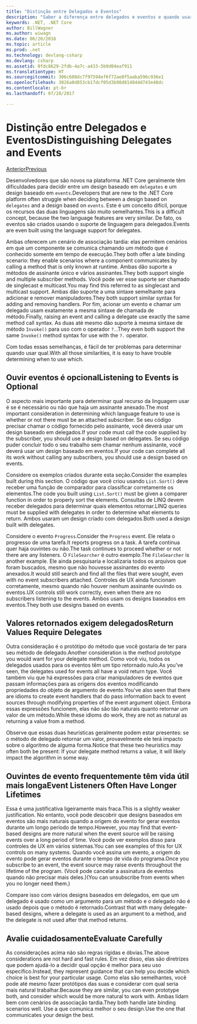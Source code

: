```yaml
---
title: "Distinção entre Delegados e Eventos"
description: "Saber a diferença entre delegados e eventos e quando usar cada um desses recursos do .NET Core."
keywords: .NET, .NET Core
author: BillWagner
ms.author: wiwagn
ms.date: 06/20/2016
ms.topic: article
ms.prod: .net
ms.technology: devlang-csharp
ms.devlang: csharp
ms.assetid: 0fdc8629-2fdb-4a7c-a433-5b9d04eaf911
ms.translationtype: HT
ms.sourcegitcommit: 306c608dc7f97594ef6f72ae0f5aaba596c936e1
ms.openlocfilehash: 3026a0d853cb17dcf05d3b98d814044d743e48dc
ms.contentlocale: pt-br
ms.lasthandoff: 07/28/2017

---
```


# <a name="distinguishing-delegates-and-events"></a><span data-ttu-id="719d6-104">Distinção entre Delegados e Eventos</span><span class="sxs-lookup"><span data-stu-id="719d6-104">Distinguishing Delegates and Events</span></span>

[<span data-ttu-id="719d6-105">Anterior</span><span class="sxs-lookup"><span data-stu-id="719d6-105">Previous</span></span>](modern-events.md)

<span data-ttu-id="719d6-106">Desenvolvedores que são novos na plataforma .NET Core geralmente têm dificuldades para decidir entre um design baseado em `delegates` e um design baseado em `events`.</span><span class="sxs-lookup"><span data-stu-id="719d6-106">Developers that are new to the .NET Core platform often struggle when deciding between a design based on `delegates` and a design based on `events`.</span></span> <span data-ttu-id="719d6-107">Este é um conceito difícil, porque os recursos das duas linguagens são muito semelhantes.</span><span class="sxs-lookup"><span data-stu-id="719d6-107">This is a difficult concept, because the two language features are very similar.</span></span> <span data-ttu-id="719d6-108">De fato, os eventos são criados usando o suporte de linguagem para delegados.</span><span class="sxs-lookup"><span data-stu-id="719d6-108">Events are even built using the language support for delegates.</span></span> 

<span data-ttu-id="719d6-109">Ambas oferecem um cenário de associação tardia: elas permitem cenários em que um componente se comunica chamando um método que é conhecido somente em tempo de execução.</span><span class="sxs-lookup"><span data-stu-id="719d6-109">They both offer a late binding scenario: they enable scenarios where a component communicates by calling a method that is only known at runtime.</span></span> <span data-ttu-id="719d6-110">Ambas dão suporte a métodos de assinante único e vários assinantes.</span><span class="sxs-lookup"><span data-stu-id="719d6-110">They both support single and multiple subscriber methods.</span></span> <span data-ttu-id="719d6-111">Você pode ver esse suporte ser chamado de singlecast e multicast.</span><span class="sxs-lookup"><span data-stu-id="719d6-111">You may find this referred to as singlecast and multicast support.</span></span> <span data-ttu-id="719d6-112">Ambas dão suporte a uma sintaxe semelhante para adicionar e remover manipuladores.</span><span class="sxs-lookup"><span data-stu-id="719d6-112">They both support similar syntax for adding and removing handlers.</span></span> <span data-ttu-id="719d6-113">Por fim, acionar um evento e chamar um delegado usam exatamente a mesma sintaxe de chamada de método.</span><span class="sxs-lookup"><span data-stu-id="719d6-113">Finally, raising an event and calling a delegate use exactly the same method call syntax.</span></span> <span data-ttu-id="719d6-114">As duas até mesmo dão suporte à mesma sintaxe de método `Invoke()` para uso com o operador `?.`.</span><span class="sxs-lookup"><span data-stu-id="719d6-114">They even both support the same `Invoke()` method syntax for use with the `?.` operator.</span></span>

<span data-ttu-id="719d6-115">Com todas essas semelhanças, é fácil de ter problemas para determinar quando usar qual.</span><span class="sxs-lookup"><span data-stu-id="719d6-115">With all those similarities, it is easy to have trouble determining when to use which.</span></span>

## <a name="listening-to-events-is-optional"></a><span data-ttu-id="719d6-116">Ouvir eventos é opcional</span><span class="sxs-lookup"><span data-stu-id="719d6-116">Listening to Events is Optional</span></span>

<span data-ttu-id="719d6-117">O aspecto mais importante para determinar qual recurso da linguagem usar é se é necessário ou não que haja um assinante anexado.</span><span class="sxs-lookup"><span data-stu-id="719d6-117">The most important consideration in determining which language feature to use is whether or not there must be an attached subscriber.</span></span> <span data-ttu-id="719d6-118">Se seu código precisar chamar o código fornecido pelo assinante, você deverá usar um design baseado em delegados.</span><span class="sxs-lookup"><span data-stu-id="719d6-118">If your code must call the code supplied by the subscriber, you should use a design based on delegates.</span></span> <span data-ttu-id="719d6-119">Se seu código puder concluir todo o seu trabalho sem chamar nenhum assinante, você deverá usar um design baseado em eventos.</span><span class="sxs-lookup"><span data-stu-id="719d6-119">If your code can complete all its work without calling any subscribers, you should use a design based on events.</span></span> 

<span data-ttu-id="719d6-120">Considere os exemplos criados durante esta seção.</span><span class="sxs-lookup"><span data-stu-id="719d6-120">Consider the examples built during this section.</span></span> <span data-ttu-id="719d6-121">O código que você criou usando `List.Sort()` deve receber uma função de comparador para classificar corretamente os elementos.</span><span class="sxs-lookup"><span data-stu-id="719d6-121">The code you built using `List.Sort()` must be given a comparer function in order to properly sort the elements.</span></span> <span data-ttu-id="719d6-122">Consultas de LINQ devem receber delegados para determinar quais elementos retornar.</span><span class="sxs-lookup"><span data-stu-id="719d6-122">LINQ queries must be supplied with delegates in order to determine what elements to return.</span></span> <span data-ttu-id="719d6-123">Ambos usaram um design criado com delegados.</span><span class="sxs-lookup"><span data-stu-id="719d6-123">Both used a design built with delegates.</span></span>

<span data-ttu-id="719d6-124">Considere o evento `Progress`.</span><span class="sxs-lookup"><span data-stu-id="719d6-124">Consider the `Progress` event.</span></span> <span data-ttu-id="719d6-125">Ele relata o progresso de uma tarefa.</span><span class="sxs-lookup"><span data-stu-id="719d6-125">It reports progress on a task.</span></span>
<span data-ttu-id="719d6-126">A tarefa continua quer haja ouvintes ou não.</span><span class="sxs-lookup"><span data-stu-id="719d6-126">The task continues to proceed whether or not there are any listeners.</span></span>
<span data-ttu-id="719d6-127">O `FileSearcher` é outro exemplo.</span><span class="sxs-lookup"><span data-stu-id="719d6-127">The `FileSearcher` is another example.</span></span> <span data-ttu-id="719d6-128">Ele ainda pesquisaria e localizaria todos os arquivos que foram buscados, mesmo que não houvesse assinantes do evento anexados.</span><span class="sxs-lookup"><span data-stu-id="719d6-128">It would still search and find all the files that were sought, even with no event subscribers attached.</span></span>
<span data-ttu-id="719d6-129">Controles de UX ainda funcionam corretamente, mesmo quando não houver nenhum assinante ouvindo os eventos.</span><span class="sxs-lookup"><span data-stu-id="719d6-129">UX controls still work correctly, even when there are no subscribers listening to the events.</span></span> <span data-ttu-id="719d6-130">Ambos usam os designs baseados em eventos.</span><span class="sxs-lookup"><span data-stu-id="719d6-130">They both use designs based on events.</span></span>

## <a name="return-values-require-delegates"></a><span data-ttu-id="719d6-131">Valores retornados exigem delegados</span><span class="sxs-lookup"><span data-stu-id="719d6-131">Return Values Require Delegates</span></span>

<span data-ttu-id="719d6-132">Outra consideração é o protótipo do método que você gostaria de ter para seu método de delegado.</span><span class="sxs-lookup"><span data-stu-id="719d6-132">Another consideration is the method prototype you would want for your delegate method.</span></span> <span data-ttu-id="719d6-133">Como você viu, todos os delegados usados para os eventos têm um tipo retornado nulo.</span><span class="sxs-lookup"><span data-stu-id="719d6-133">As you've seen, the delegates used for events all have a void return type.</span></span> <span data-ttu-id="719d6-134">Você também viu que há expressões para criar manipuladores de eventos que passam informações para as origens dos eventos modificando propriedades do objeto de argumento de evento.</span><span class="sxs-lookup"><span data-stu-id="719d6-134">You've also seen that there are idioms to create event handlers that do pass information back to event sources through modifying properties of the event argument object.</span></span> <span data-ttu-id="719d6-135">Embora essas expressões funcionem, elas não são tão naturais quanto retornar um valor de um método.</span><span class="sxs-lookup"><span data-stu-id="719d6-135">While these idioms do work, they are not as natural as returning a value from a method.</span></span>

<span data-ttu-id="719d6-136">Observe que essas duas heurísticas geralmente podem estar presentes: se o método de delegado retornar um valor, provavelmente ele terá impacto sobre o algoritmo de alguma forma.</span><span class="sxs-lookup"><span data-stu-id="719d6-136">Notice that these two heuristics may often both be present: If your delegate method returns a value, it will likely impact the algorithm in some way.</span></span>

## <a name="event-listeners-often-have-longer-lifetimes"></a><span data-ttu-id="719d6-137">Ouvintes de evento frequentemente têm vida útil mais longa</span><span class="sxs-lookup"><span data-stu-id="719d6-137">Event Listeners Often Have Longer Lifetimes</span></span> 

<span data-ttu-id="719d6-138">Essa é uma justificativa ligeiramente mais fraca.</span><span class="sxs-lookup"><span data-stu-id="719d6-138">This is a slightly weaker justification.</span></span> <span data-ttu-id="719d6-139">No entanto, você pode descobrir que designs baseados em eventos são mais naturais quando a origem do evento for gerar eventos durante um longo período de tempo.</span><span class="sxs-lookup"><span data-stu-id="719d6-139">However, you may find that event-based designs are more natural when the event source will be raising events over a long period of time.</span></span> <span data-ttu-id="719d6-140">Você pode ver exemplos disso para controles de UX em vários sistemas.</span><span class="sxs-lookup"><span data-stu-id="719d6-140">You can see examples of this for UX controls on many systems.</span></span> <span data-ttu-id="719d6-141">Quando você assina um evento, a origem do evento pode gerar eventos durante o tempo de vida do programa.</span><span class="sxs-lookup"><span data-stu-id="719d6-141">Once you subscribe to an event, the event source may raise events throughout the lifetime of the program.</span></span>
<span data-ttu-id="719d6-142">(Você pode cancelar a assinatura de eventos quando não precisar mais deles.)</span><span class="sxs-lookup"><span data-stu-id="719d6-142">(You can unsubscribe from events when you no longer need them.)</span></span>

<span data-ttu-id="719d6-143">Compare isso com vários designs baseados em delegados, em que um delegado é usado como um argumento para um método e o delegado não é usado depois que o método é retornado.</span><span class="sxs-lookup"><span data-stu-id="719d6-143">Contrast that with many delegate-based designs, where a delegate is used as an argument to a method, and the delegate is not used after that method returns.</span></span>

## <a name="evaluate-carefully"></a><span data-ttu-id="719d6-144">Avalie cuidadosamente</span><span class="sxs-lookup"><span data-stu-id="719d6-144">Evaluate Carefully</span></span>

<span data-ttu-id="719d6-145">As considerações acima não são regras rígidas e óbvias.</span><span class="sxs-lookup"><span data-stu-id="719d6-145">The above considerations are not hard and fast rules.</span></span> <span data-ttu-id="719d6-146">Em vez disso, elas são diretrizes que podem ajudá-lo a decidir qual opção é melhor para seu uso específico.</span><span class="sxs-lookup"><span data-stu-id="719d6-146">Instead, they represent guidance that can help you decide which choice is best for your particular usage.</span></span> <span data-ttu-id="719d6-147">Como elas são semelhantes, você pode até mesmo fazer protótipos das suas e considerar com qual seria mais natural trabalhar.</span><span class="sxs-lookup"><span data-stu-id="719d6-147">Because they are similar, you can even prototype both, and consider which would be more natural to work with.</span></span> <span data-ttu-id="719d6-148">Ambas lidam bem com cenários de associação tardia.</span><span class="sxs-lookup"><span data-stu-id="719d6-148">They both handle late binding scenarios well.</span></span> <span data-ttu-id="719d6-149">Use a que comunica melhor o seu design.</span><span class="sxs-lookup"><span data-stu-id="719d6-149">Use the one that communicates your design the best.</span></span>

